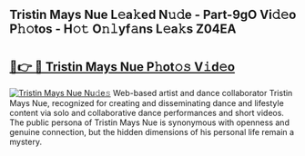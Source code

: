 ## Tristin Mays Nue L𝚎a𝚔ed N𝚞𝚍e - Part-9gO Vi𝚍𝚎o P𝚑𝚘tos - H𝚘𝚝 O𝚗𝚕yf𝚊ns L𝚎a𝚔s Z04EA

# <h2><a href="http://kf3z1tz.oniu.top/?m=Tristin+Mays+Nue">🔗👉 🔴 Tristin Mays Nue P𝚑ot𝚘𝚜 V𝚒d𝚎o</a></h2>

[![Tristin Mays Nue Nu𝚍e𝚜](https://i.imgur.com/0qMVB7G.gif)](http://kf3z1tz.oniu.top/?m=Tristin+Mays+Nue)
Web-based artist and dance collaborator Tristin Mays Nue, recognized for creating and disseminating dance and lifestyle content via solo and collaborative dance performances and short videos. The public persona of Tristin Mays Nue is synonymous with openness and genuine connection, but the hidden dimensions of his personal life remain a mystery.  
